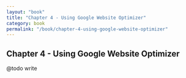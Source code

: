 ```yaml
---
layout: "book"
title: "Chapter 4 - Using Google Website Optimizer"
category: book
permalink: "/book/chapter-4-using-google-website-optimizer"
---
```

## Chapter 4 - Using Google Website Optimizer

@todo write
